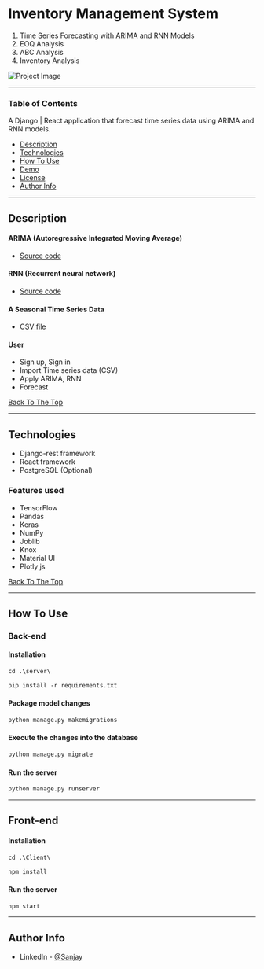 # Inventory Management System
  1. Time Series Forecasting with ARIMA and RNN Models
  2. EOQ Analysis
  3. ABC Analysis
  4. Inventory Analysis

![Project Image](https://i.ibb.co/cFDWwxx/Screenshot-5.png)

---

### Table of Contents

A Django | React application that forecast time series data using ARIMA and RNN models.

- [Description](#description)
- [Technologies](#technologies)
- [How To Use](#how-to-use)
- [Demo](#demo)
- [License](#license)
- [Author Info](#author-info)

---

## Description

#### ARIMA (Autoregressive Integrated Moving Average)

- [Source code](https://khiati-walid.github.io/Time-series-forecasting-ARIMA-RNN/ARIMA.pdf)

#### RNN (Recurrent neural network)

- [Source code](https://khiati-walid.github.io/Time-series-forecasting-ARIMA-RNN/RNN.pdf)

#### A Seasonal Time Series Data

- [CSV file](https://drive.google.com/file/d/1Wvc_hp69RHR4kZhN0uDpUKFS7iYm4ft3/view?usp=sharing)

#### User

- Sign up, Sign in
- Import Time series data (CSV)
- Apply ARIMA, RNN
- Forecast

[Back To The Top](#Time-series-forecasting-ARIMA-RNN)

---

## Technologies

- Django-rest framework
- React framework
- PostgreSQL (Optional)

### Features used

- TensorFlow
- Pandas
- Keras
- NumPy
- Joblib
- Knox
- Material UI
- Plotly js

[Back To The Top](#Time-series-forecasting-ARIMA-RNN)

---

## How To Use

### Back-end

#### Installation

```html
cd .\server\
```

```html
pip install -r requirements.txt
```

#### Package model changes

```html
python manage.py makemigrations
```

#### Execute the changes into the database

```html
python manage.py migrate
```

#### Run the server

```html
python manage.py runserver
```

---

## Front-end

#### Installation

```html
cd .\Client\
```

```html
npm install
```

#### Run the server

```html
npm start
```

---

## Author Info

- LinkedIn - [@Sanjay](www.linkedin.com/in/sanjayach)
